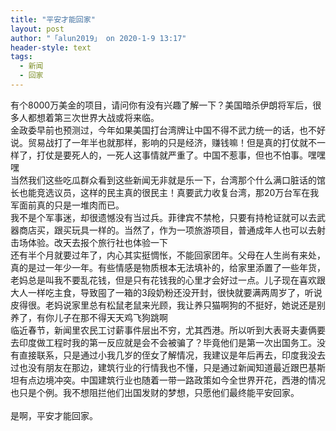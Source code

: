 ```yaml
---
title: "平安才能回家"
layout: post
author: "「alun2019」 on 2020-1-9 13:17"
header-style: text
tags:
  - 新闻
  - 回家
---
```


<head></head>
<body>
  有个8000万美金的项目，请问你有没有兴趣了解一下？美国暗杀伊朗将军后，很多人都想着第三次世界大战或将来临。
 <br> 金政委早前也预测过，今年如果美国打台湾牌让中国不得不武力统一的话，也不好说。贸易战打了一年半也就那样，影响的只是经济，赚钱嘛！但是真的打仗就不一样了，打仗是要死人的，一死人这事情就严重了。中国不惹事，但也不怕事。嘿嘿嘿
 <br> 当然我们这些吃瓜群众看到这些新闻无非就是乐一下，台湾那个什么满口脏话的馆长也能竞选议员，这样的民主真的很民主！真要武力收复台湾，那20万台军在我军面前真的只是一堆肉而已。
 <br> 我不是个军事迷，却很遗憾没有当过兵。菲律宾不禁枪，只要有持枪证就可以去武器商店买，跟买玩具一样的。当然了，作为一项旅游项目，普通成年人也可以去射击场体验。改天去报个旅行社也体验一下
 <br> 还有半个月就要过年了，内心其实挺惆怅，不能回家团年。父母在人生尚有来处，真的是过一年少一年。有些情感是物质根本无法填补的，给家里添置了一些年货，老妈总是叫我不要乱花钱，但是只有花钱我的心里才会好过一点。儿子现在喜欢跟大人一样吃主食，导致囤了一箱的3段奶粉还没开封，很快就要满两周岁了，听说皮得很。老妈说家里总有松鼠老鼠来光顾，我让养只猫啊狗的不挺好，她说还是别养了，有你儿子在那不得天天鸡飞狗跳啊
 <br> 临近春节，新闻里农民工讨薪事件层出不穷，尤其西港。所以听到大表哥夫妻俩要去印度做工程时我的第一反应就是会不会被骗了？毕竟他们是第一次出国务工。没有直接联系，只是通过小我几岁的侄女了解情况，我建议是年后再去，印度我没去过也没有朋友在那边，建筑行业的行情我也不懂，只是通过新闻知道最近跟巴基斯坦有点边境冲突。中国建筑行业也随着一带一路政策如今全世界开花，西港的情况也只是个例。我不想阻拦他们出国发财的梦想，只愿他们最终能平安回家。
 <br> 
 <br> 是啊，平安才能回家。
 <br>
</body>


